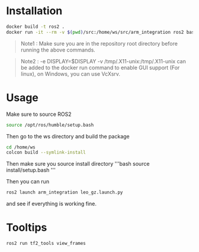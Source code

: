 # Installation

```bash
docker build -t ros2 .
docker run -it --rm -v $(pwd)/src:/home/ws/src/arm_integration ros2 bash
```	

> Note1 : Make sure you are in the repository root directory before running the above commands.

> Note2 :  -e DISPLAY=$DISPLAY -v /tmp/.X11-unix:/tmp/.X11-unix  can be added to the docker run command to enable GUI support (For linux), on Windows, you can use VcXsrv.
>

# Usage

Make sure to source ROS2
```bash
source /opt/ros/humble/setup.bash
```

Then go to the ws directory and build the package
```bash
cd /home/ws
colcon build --symlink-install
```

Then make sure you source install directory
'''bash
source install/setup.bash
'''

Then  you can run 
```bash
ros2 launch arm_integration leo_gz.launch.py 
```
and see if everything is working fine.


# Tooltips

`ros2 run tf2_tools view_frames`